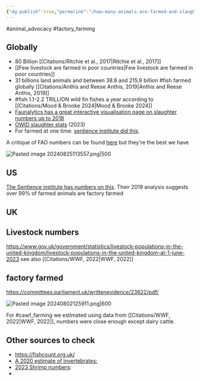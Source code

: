 ```yaml
---
{"dg-publish":true,"permalink":"/how-many-animals-are-farmed-and-slaughtered-each-year/","created":"2025-10-23T17:42:41.838+01:00","updated":"2025-10-23T18:06:08.614+01:00"}
---
```


#animal_advocacy #factory_farming 
## Globally
- 80 Billion [[Citations/Ritchie et al., 2017\|Ritchie et al., 2017]] 
- [[Few livestock are farmed in poor countries\|Few livestock are farmed in poor countries]]
- 31 billions land animals and between 38.8 and 215.9 billion #fish farmed globally [[Citations/Anthis and Reese Anthis, 2019\|Anthis and Reese Anthis, 2019]]
- #fish 1.1-2.2 TRILLION wild fin fishes a year according to [[Citations/Mood & Brooke 2024\|Mood & Brooke 2024]]
- [Faunalytics has a great interactive visualisation page on slaughter numbers up to 2018 ](https://faunalytics.org/global-animal-slaughter-statistics-and-charts-2020-update/) 
- [OWID slaughter stats](https://ourworldindata.org/how-many-animals-get-slaughtered-every-day) (2023)
- For farmed at one time: [sentience institute did this](https://docs.google.com/spreadsheets/d/1Njl_GS7jDOELjOtywvk3thIFpW_v10uZ5APJl1KgaY0/edit?gid=1502461150#gid=1502461150).

A critique of FAO numbers can be found [here](https://forum.effectivealtruism.org/posts/amwCRLACACF6MnAvw/accuracy-issues-in-fao-animal-numbers) but they're the best we have

![Pasted image 20240825113557.png|500](/img/user/Pasted%20image%2020240825113557.png)
## US
[The Sentience institute has numbers on this](https://www.sentienceinstitute.org/us-factory-farming-estimates). Their 2019 analysis suggests over 99% of farmed animals are factory farmed

## UK
## Livestock numbers
https://www.gov.uk/government/statistics/livestock-populations-in-the-united-kingdom/livestock-populations-in-the-united-kingdom-at-1-june-2023
see also [[Citations/WWF, 2022\|WWF, 2022]]
## factory farmed
https://committees.parliament.uk/writtenevidence/23622/pdf/

![Pasted image 20240802125911.png|600](/img/user/Pasted%20image%2020240802125911.png)

For #cawf_farming we estimated using data from [[Citations/WWF, 2022\|WWF, 2022]], numbers were close enough except dairy cattle.

## Other sources to check
- https://fishcount.org.uk/
- [A 2020 estimate of invertebrates:](https://rethinkpriorities.org/publications/estimates-of-global-captive-vertebrate-numbers)
- [2023 Shrimp numbers](https://rethinkpriorities.org/publications/shrimp-the-animals-most-commonly-used-and-killed-for-food-production):
- 